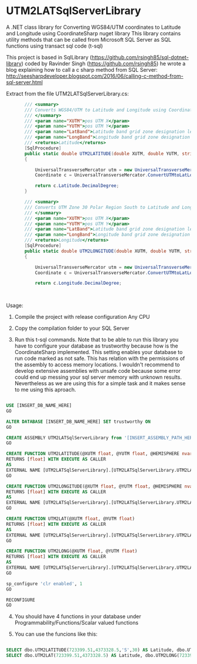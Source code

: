 # UTM2LATSqlServerLibrary
A .NET class library for Converting WGS84/UTM coordinates to Latitude and Longitude using CoordinateSharp nuget library
This library contains utility methods that can be called from Microsoft SQL Server as SQL functions using transact sql code (t-sql)


This project is based in SqlLibrary (https://github.com/rsingh85/sql-dotnet-library) coded by Ravinder Singh (https://github.com/rsingh85)
he wrote a blog explaining how to call a c sharp method from SQL Server: http://seesharpdeveloper.blogspot.com/2016/06/calling-c-method-from-sql-server.html






Extract from the file UTM2LATSqlServerLibrary.cs:
 ```csharp
        /// <summary>
        /// Converts WGS84/UTM to Latitude and Longitude using CoordinateSharp nuget library
        /// </summary>
        /// <param name="XUTM">pos UTM X</param>
        /// <param name="YUTM">pos UTM Y</param>
        /// <param name="LatBand">Latitude band grid zone designation letter (see http://www.dmap.co.uk/utmworld.htm) </param>
        /// <param name="LongBand">Longitude band grid zone designation number (see http://www.dmap.co.uk/utmworld.htm) </param>
        /// <returns>Latitude</returns>
        [SqlProcedure]
        public static double UTM2LATITUDE(double XUTM, double YUTM, string LatBand, int LongBand)
        {

            UniversalTransverseMercator utm = new UniversalTransverseMercator(LatBand, LongBand, XUTM, YUTM);
            Coordinate c = UniversalTransverseMercator.ConvertUTMtoLatLong(utm);

            return c.Latitude.DecimalDegree;
        }

        /// <summary>
        /// Converts UTM Zone 30 Polar Region South to Latitude and Longitude using CoordinateSharp nuget library
        /// </summary>
        /// <param name="XUTM">pos UTM X</param>
        /// <param name="YUTM">pos UTM Y</param>
        /// <param name="LatBand">Latitude band grid zone designation letter (see http://www.dmap.co.uk/utmworld.htm) </param>
        /// <param name="LongBand">Longitude band grid zone designation number (see http://www.dmap.co.uk/utmworld.htm) </param>
        /// <returns>Longitude</returns>
        [SqlProcedure]
        public static double UTM2LONGITUDE(double XUTM, double YUTM, string LatBand, int LongBand)
        {

            UniversalTransverseMercator utm = new UniversalTransverseMercator(LatBand, LongBand, XUTM, YUTM);
            Coordinate c = UniversalTransverseMercator.ConvertUTMtoLatLong(utm);

            return c.Longitude.DecimalDegree;
        
	
 ```


Usage:

1. Compile the project with release configuration Any CPU

3. Copy the compilation folder to your SQL Server

3. Run this t-sql commands. 
Note that to be able to run this library you have to configure your database as trustworthy because how is the CoordinateSharp implemented.
This setting enables your database to run code marked as not safe. This has relation with the permissions of the assembly to access memory locations.
I wouldn't recommend to develop extensive assemblies with unsafe code because some error could end up messing your sql server memory with unknown results.
Nevertheless as we are using this for a simple task and it makes sense to me using this aproach.

 ```sql

USE [INSERT_DB_NAME_HERE]
GO

ALTER DATABASE [INSERT_DB_NAME_HERE] SET trustworthy ON
GO

CREATE ASSEMBLY UTM2LATSqlServerLibrary from '[INSERT_ASSEMBLY_PATH_HERE]\UTM2LATSqlServerLibrary.dll' WITH PERMISSION_SET = UNSAFE
GO

CREATE FUNCTION UTM2LATITUDE(@XUTM float, @YUTM float, @HEMISPHERE nvarchar(1), @ZONE int)
RETURNS [float] WITH EXECUTE AS CALLER
AS
EXTERNAL NAME [UTM2LATSqlServerLibrary].[UTM2LATSqlServerLibrary.UTM2LATSqlServerLibrary].[UTM2LATITUDE]
GO

CREATE FUNCTION UTM2LONGITUDE(@XUTM float, @YUTM float, @HEMISPHERE nvarchar(1), @ZONE int)
RETURNS [float] WITH EXECUTE AS CALLER
AS
EXTERNAL NAME [UTM2LATSqlServerLibrary].[UTM2LATSqlServerLibrary.UTM2LATSqlServerLibrary].[UTM2LONGITUDE]
GO

CREATE FUNCTION UTM2LAT(@XUTM float, @YUTM float)
RETURNS [float] WITH EXECUTE AS CALLER
AS
EXTERNAL NAME [UTM2LATSqlServerLibrary].[UTM2LATSqlServerLibrary.UTM2LATSqlServerLibrary].[UTM2LAT]
GO

CREATE FUNCTION UTM2LONG(@XUTM float, @YUTM float)
RETURNS [float] WITH EXECUTE AS CALLER
AS
EXTERNAL NAME [UTM2LATSqlServerLibrary].[UTM2LATSqlServerLibrary.UTM2LATSqlServerLibrary].[UTM2LONG]
GO

sp_configure 'clr enabled', 1
GO

RECONFIGURE
GO

 ```


4. You should have 4 functions in your database under Programmability/Functions/Scalar valued functions	

5. You can use the funcions like this:

 ```sql
 
SELECT dbo.UTM2LATITUDE(723399.51,4373328.5,'S',30) AS Latitude, dbo.UTM2LONGITUDE(723399.51,4373328.5,'S',30) AS Longitude
SELECT dbo.UTM2LAT(723399.51,4373328.5) AS Latitude, dbo.UTM2LONG(723399.51,4373328.5) AS Longitude

 ```



